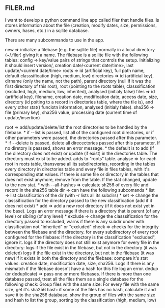 ## FILER.md

I want to develop a python command line app called filer that handle files. Is stores information about the file (creation, modify dates, size, permissions, owners, hases, etc.) in a sqllite database.

There are many subcommands to use in the app.

new => initialize a filebase (e.g. the sqllite file) normally in a local directory (~/.filer) giving it a name. The filebase is a sqllite file with the following tables:
	config => key/value pairs of strings that controls the setup. Initializing it should insert version/<version number>, creation date/<current date/time>, last update/<current date/time>
	roots => id (artificial key), full path name, default classsification (high, medium, low)
	directories => id (artificial key), dirname (only the name, not the path), parent directory (null if it was the first directory of this root), root (pointing to the roots table), classsification (excluded, high, medium, low, inherited), analysed (initialy false)
	files => id (artificial key), filename, creation date, modification date, access date, size, directory (id poiting to a record in directories table, where the tile is), and every other stat() funciotn information, analysed (initialy false).
	sha256 => file (primary key), sha256 value, processing date (current time of update/insertion)

root => add/update/delete/list the root directories to be handled by the filebase. 
	* if --list is passed, list all of the configured root directories, or if other parameters were passed, the directories passed after this parameter.
	* if --delete is passed, delete all direcectories passed after this parameter. If no diretory is passsed, shows an error message.
	* the default is to add (if the directory does not exist) or update (if exist) in the directories table. The directory must exist to be added.
	adds to "roots" table.
analyse => for each root in roots table, thansverse all its subdirectories, recording in the tables every directory in directories table and every file in files tables, with it's corresponding stat values. if there is some file or directory in the tables that does not exist anymore, remove from the table. If the stat changed, update to the new stat.
	* with --all-hashes => calculate sh256 of every file and record in the sha256 table
dir => can have the following subcomands
	* list => list classification of the dir (with -r lists all its subdirs)
	* set => change the classsification for the directory passed to the new classification (add if it does not exist)
	* add => add a new root directory (if it does not exist yet in the base). Logs an error message if there is a directory that is parent (of any level) or sibling (of any level)
	* exclude => change the classsification for the directory passed to excluded, warns if there is any subdir under with classification not "inherited" or "excluded"
check => checks for the integrity between the filebase and the directory.
	for every subdirectory of every root configured for the filebase:
		if the directory is the classification "excluded", ignore it.
		logs if the directory does not still exist anymore
		for every file in the directory:
			logs if the file exist in the filebase, but not in the directory (it was deleted)
			logs if the file exist in the directory, but not in the filebase  (it was new)
			if it exists in both the directory and the filebase:
				compare it's stat values: creation date, modification date, size, sha256. Logs if there is any mismatch
				if the filebase doesn't have a hash for this file log an error.
dedup (or deduplicate) => pass one or more filebases. If there is more than one database passed, treat all the files them as a single database for the following check:
	Group files with the same size:
		For every file with the same size, get it's sha256 hash:
			if some of the files has no hash, calculate it and save it to the sha256 database.
			show the group of files with the same size and hash to list the group, sorting by the classification (high, medium, low)
